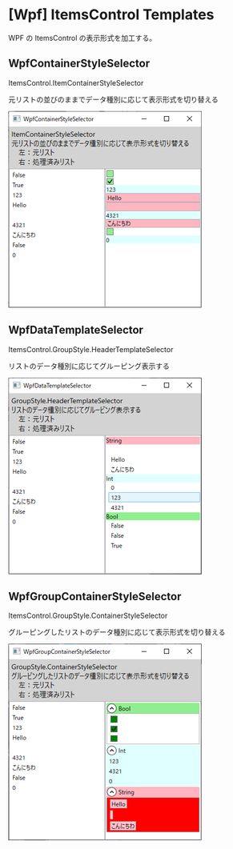 # [Wpf] ItemsControl Templates

WPF の ItemsControl の表示形式を加工する。

## WpfContainerStyleSelector

ItemsControl.ItemContainerStyleSelector

元リストの並びのままでデータ種別に応じて表示形式を切り替える

![Capture](https://github.com/hsytkm/WpfListTemplateSwitch/blob/master/WpfContainerStyleSelector.png)


## WpfDataTemplateSelector

ItemsControl.GroupStyle.HeaderTemplateSelector

リストのデータ種別に応じてグルーピング表示する

![Capture](https://github.com/hsytkm/WpfListTemplateSwitch/blob/master/WpfDataTemplateSelector.png)


## WpfGroupContainerStyleSelector

ItemsControl.GroupStyle.ContainerStyleSelector

グルーピングしたリストのデータ種別に応じて表示形式を切り替える

![Capture](https://github.com/hsytkm/WpfListTemplateSwitch/blob/master/WpfGroupContainerStyleSelector.png)
